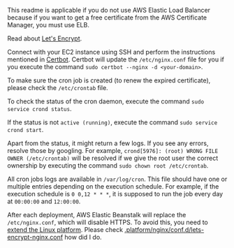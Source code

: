 This readme is applicable if you do not use AWS Elastic Load Balancer because if you want to get a free certificate from
the AWS Certificate Manager, you must use ELB.

Read about [Let's Encrypt](https://letsencrypt.org/getting-started/).

Connect with your EC2 instance using SSH and perform the instructions mentioned
in [Certbot](https://certbot.eff.org/instructions?ws=nginx&os=pip). Certbot will update the `/etc/nginx.conf` file for
you if you execute the command `sudo certbot --nginx -d <your-domain>`.

To make sure the cron job is created (to renew the expired certificate), please check the `/etc/crontab` file.

To check the status of the cron daemon, execute the command `sudo service crond status`.

If the status is not `active (running)`, execute the command `sudo service crond start`.

Apart from the status, it might return a few logs. If you see any errors, resolve those by googling. For
example, `crond[5976]: (root) WRONG FILE OWNER (/etc/crontab)` will be resolved if we give the root user the correct
ownership by executing the command `sudo chown root /etc/crontab`.

All cron jobs logs are available in `/var/log/cron`. This file should have one or multiple entries depending on the
execution schedule. For example, if the execution schedule is `0 0,12 * * *`, it is supposed to run the job every day
at `00:00:00` and `12:00:00`.

After each deployment, AWS Elastic Beanstalk will replace the `/etc/nginx.conf`, which will disable HTTPS. To avoid
this, you need
to [extend the Linux platform](https://docs.aws.amazon.com/elasticbeanstalk/latest/dg/platforms-linux-extend.html).
Please check [.platform/nginx/conf.d/lets-encrypt-nginx.conf](./.platform/nginx/conf.d/lets-encrypt-nginx.conf) how did
I do.
